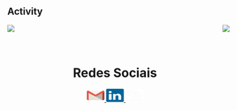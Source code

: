 ## Activity

<div>
  
  <img  height="165em" src="https://github-readme-stats.vercel.app/api?username=Polyana150&show_icons=true&theme=date_night"/>
  <img align="right" height="165em" src="https://github-readme-stats.vercel.app/api/top-langs/?username=Polyana150&layout=donut&hide_progress=true&langs_count=16&theme=date_night"/>
</div>
<br>

<div  align="center"> 
  <div style="display: inline_block"><br>


   </div>
    
  
  <h1 align="center">Redes Sociais</h1>
    <a href = "mailto: polyanamoraes05@gmail.com">
      <img height="30" width="40" src="gmail.svg">
    </a>
    <a href = "https://www.linkedin.com/in/polyana-moraes-9773252b1/">
      <img height="30" width="40" src="linkedin.svg">
    </a>
    </a>
    <a href = "https://quantumnet.gercom.ufpa.br/">
      <img height="30" width="40" src="gercom.svg">
    </a>
    
</div>
  
